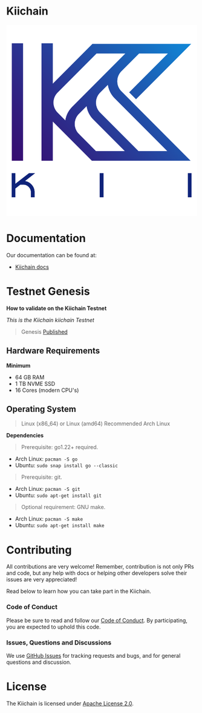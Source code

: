 # Kiichain

![Banner!](assets/kii.png)

# Documentation

Our documentation can be found at:

- [Kiichain docs](https://docs.kiiglobal.io)

# Testnet Genesis

**How to validate on the Kiichain Testnet**

_This is the Kiichain kiichain Testnet_

> Genesis [Published](https://github.com/KiiChain/testnets/blob/main/testnet_oro/genesis.json)

## Hardware Requirements

**Minimum**

- 64 GB RAM
- 1 TB NVME SSD
- 16 Cores (modern CPU's)

## Operating System

> Linux (x86_64) or Linux (amd64) Recommended Arch Linux

**Dependencies**

> Prerequisite: go1.22+ required.

- Arch Linux: `pacman -S go`
- Ubuntu: `sudo snap install go --classic`

> Prerequisite: git.

- Arch Linux: `pacman -S git`
- Ubuntu: `sudo apt-get install git`

> Optional requirement: GNU make.

- Arch Linux: `pacman -S make`
- Ubuntu: `sudo apt-get install make`

# Contributing

All contributions are very welcome! Remember, contribution is not only PRs and code, but any help with docs or helping other developers solve their issues are very appreciated!

Read below to learn how you can take part in the Kiichain.

### Code of Conduct

Please be sure to read and follow our [Code of Conduct][coc]. By participating, you are expected to uphold this code.

### Issues, Questions and Discussions

We use [GitHub Issues][issues] for tracking requests and bugs, and for general questions and discussion.

# License

The Kiichain is licensed under [Apache License 2.0][license].

[coc]: ./CODE_OF_CONDUCT.md
[issues]: https://github.com/kiichain/kiichain/issues
[license]: ./LICENSE
